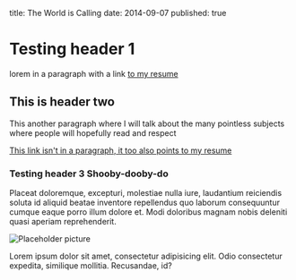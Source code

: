 title: The World is Calling
date: 2014-09-07
published: true

<h1>Testing header 1</h1>

<p>
    lorem in a paragraph with a link <a href="http://www.aaronzemetres.me">to my resume</a>
</p>

<h2>This is header two</h2>

<p>This another paragraph where I will talk about the many pointless subjects where people will hopefully read and respect</p>

<a href="http://www.aaronzemetres.me">This link isn't in a paragraph, it too also points to my resume</a>

<h3>Testing header 3 Shooby-dooby-do</h3>

Placeat doloremque, excepturi, molestiae nulla iure, laudantium reiciendis soluta id aliquid beatae inventore repellendus quo laborum consequuntur cumque eaque porro illum dolore et. Modi doloribus magnam nobis deleniti quasi aperiam reprehenderit.

<img src="http://lorempixel.com/400/200/" alt="Placeholder picture">

Lorem ipsum dolor sit amet, consectetur adipisicing elit. Odio consectetur expedita, similique mollitia. Recusandae, id?